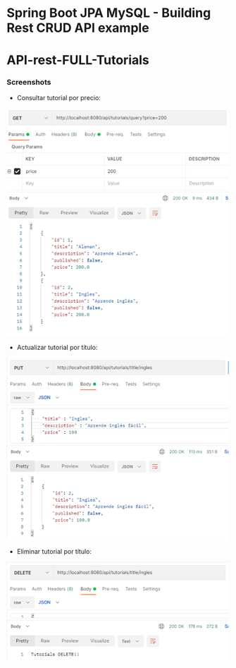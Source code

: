 # Spring Boot JPA MySQL - Building Rest CRUD API example
# API-rest-FULL-Tutorials

### Screenshots

- Consultar tutorial por precio:

![](https://github.com/V3RSER/API-rest-FULL-Tutorials/blob/main/ss/queryByPrice.png)

- Actualizar tutorial por título:

![](https://github.com/V3RSER/API-rest-FULL-Tutorials/blob/main/ss/updateByTitle.png)

- Eliminar tutorial por título:

![](https://github.com/V3RSER/API-rest-FULL-Tutorials/blob/main/ss/deleteByTitle.png)
